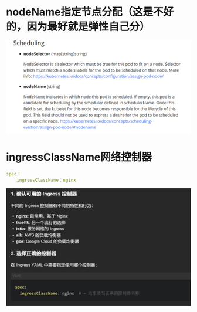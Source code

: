 # nodeName指定节点分配（这是不好的，因为最好就是弹性自己分）
![alt text](README_Images/5-pod-spec的api内容/image.png)
# ingressClassName网络控制器
```yaml
spec：
    ingressClassName：nginx
```
![alt text](README_Images/-2-api一览/image.png)